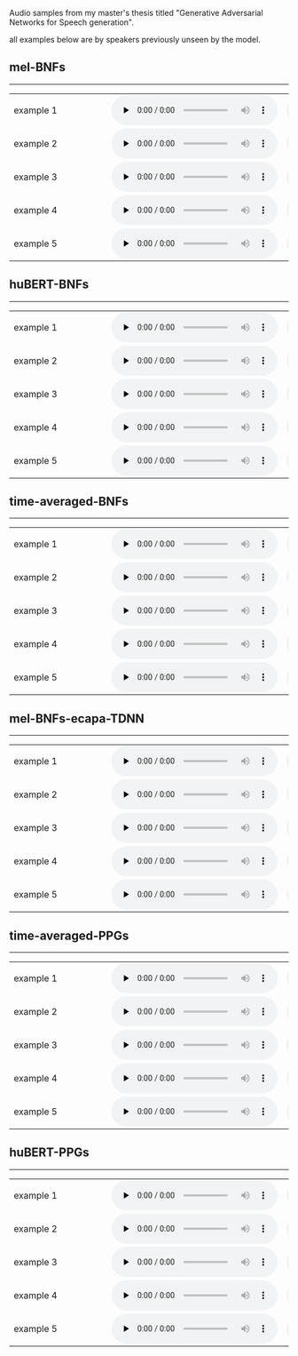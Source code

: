 Audio samples from my master's thesis titled "Generative Adversarial Networks for Speech generation".
<div> all examples below are by speakers previously unseen by the model.


<div>
      <a name="ss"><h2>mel-BNFs</h2></a>
      <hr>
      <table>
        <tbody>
        <tr>
          <td nowrap width="160">example 1</td>
          <td><audio controls="" preload="none"><source src="vc/mel_ints_LibriTTS/ref_3858.wav"></audio></td>
          <td><audio controls="" preload="none"><source src="vc/mel_ints_LibriTTS/ref_2426.wav"></audio></td>
          <td><audio controls="" preload="none"><source src="vc/mel_ints_LibriTTS/sp_3858_2426.wav"></audio></td>
          <td><audio controls="" preload="none"><source src="vc/mel_ints_LibriTTS/sp_2426_3858.wav"></audio></td>
            </tr>
        <tr>
          <td nowrap width="160">example 2</td>
          <td><audio controls="" preload="none"><source src="vc/mel_ints_LibriTTS/ref_3426.wav"></audio></td>
          <td><audio controls="" preload="none"><source src="vc/mel_ints_LibriTTS/ref_610.wav"></audio></td>
          <td><audio controls="" preload="none"><source src="vc/mel_ints_LibriTTS/sp_3426_610.wav"></audio></td>
          <td><audio controls="" preload="none"><source src="vc/mel_ints_LibriTTS/sp_610_3426.wav"></audio></td>
              </tr>
                <tr>
          <td nowrap width="160">example 3</td>
          <td><audio controls="" preload="none"><source src="vc/mel_ints_LibriTTS/ref_3017.wav"></audio></td>
          <td><audio controls="" preload="none"><source src="vc/mel_ints_LibriTTS/ref_4062.wav"></audio></td>
          <td><audio controls="" preload="none"><source src="vc/mel_ints_LibriTTS/sp_3017_4062.wav"></audio></td>
          <td><audio controls="" preload="none"><source src="vc/mel_ints_LibriTTS/sp_4062_3017.wav"></audio></td>
                </tr>
              <tr>
               <td nowrap width="160">example 4</td>
          <td><audio controls="" preload="none"><source src="vc/mel_ints_LibriTTS/ref_2967.wav"></audio></td>
          <td><audio controls="" preload="none"><source src="vc/mel_ints_LibriTTS/ref_1496.wav"></audio></td>
          <td><audio controls="" preload="none"><source src="vc/mel_ints_LibriTTS/sp_2967_1496.wav"></audio></td>
          <td><audio controls="" preload="none"><source src="vc/mel_ints_LibriTTS/sp_1496_2967.wav"></audio></td>
             </tr>
             <tr> <td nowrap width="160">example 5</td>
          <td><audio controls="" preload="none"><source src="vc/mel_ints_LibriTTS/ref_2636.wav"></audio></td>
          <td><audio controls="" preload="none"><source src="vc/mel_ints_LibriTTS/ref_2979.wav"></audio></td>
          <td><audio controls="" preload="none"><source src="vc/mel_ints_LibriTTS/sp_2636_2979.wav"></audio></td>
          <td><audio controls="" preload="none"><source src="vc/mel_ints_LibriTTS/sp_2979_2636.wav"></audio></td>
</tr>
</tbody>
      </table>
</div>


<div>
      <a name="ss"><h2>huBERT-BNFs</h2></a>
      <hr>
      <table>
        <tbody>
        <tr>
          <td nowrap width="160">example 1</td>
          <td><audio controls="" preload="none"><source src="vc/huBERT_ints/ref_3858.wav"></audio></td>
          <td><audio controls="" preload="none"><source src="vc/huBERT_ints/ref_2426.wav"></audio></td>
          <td><audio controls="" preload="none"><source src="vc/huBERT_ints/sp_3858_2426.wav"></audio></td>
          <td><audio controls="" preload="none"><source src="vc/huBERT_ints/sp_2426_3858.wav"></audio></td>
            </tr>
        <tr>
          <td nowrap width="160">example 2</td>
          <td><audio controls="" preload="none"><source src="vc/huBERT_ints/ref_3426.wav"></audio></td>
          <td><audio controls="" preload="none"><source src="vc/huBERT_ints/ref_610.wav"></audio></td>
          <td><audio controls="" preload="none"><source src="vc/huBERT_ints/sp_3426_610.wav"></audio></td>
          <td><audio controls="" preload="none"><source src="vc/huBERT_ints/sp_610_3426.wav"></audio></td>
              </tr>
                <tr>
          <td nowrap width="160">example 3</td>
          <td><audio controls="" preload="none"><source src="vc/huBERT_ints/ref_3017.wav"></audio></td>
          <td><audio controls="" preload="none"><source src="vc/huBERT_ints/ref_4062.wav"></audio></td>
          <td><audio controls="" preload="none"><source src="vc/huBERT_ints/sp_3017_4062.wav"></audio></td>
          <td><audio controls="" preload="none"><source src="vc/huBERT_ints/sp_4062_3017.wav"></audio></td>
                </tr>
              <tr>
               <td nowrap width="160">example 4</td>
          <td><audio controls="" preload="none"><source src="vc/huBERT_ints/ref_2967.wav"></audio></td>
          <td><audio controls="" preload="none"><source src="vc/huBERT_ints/ref_1496.wav"></audio></td>
          <td><audio controls="" preload="none"><source src="vc/huBERT_ints/sp_2967_1496.wav"></audio></td>
          <td><audio controls="" preload="none"><source src="vc/huBERT_ints/sp_1496_2967.wav"></audio></td>
             </tr>
             <tr> <td nowrap width="160">example 5</td>
          <td><audio controls="" preload="none"><source src="vc/huBERT_ints/ref_49.wav"></audio></td>
          <td><audio controls="" preload="none"><source src="vc/huBERT_ints/ref_1979.wav"></audio></td>
          <td><audio controls="" preload="none"><source src="vc/huBERT_ints/sp_49_1979.wav"></audio></td>
          <td><audio controls="" preload="none"><source src="vc/huBERT_ints/sp_1979_49.wav"></audio></td>
</tr>
</tbody>
      </table>
</div>



<div>
      <a name="ss"><h2>time-averaged-BNFs</h2></a>
      <hr>
      <table>
        <tbody>
        <tr>
          <td nowrap width="160">example 1</td>
          <td><audio controls="" preload="none"><source src="vc/averaged_ints/ref_3858.wav"></audio></td>
          <td><audio controls="" preload="none"><source src="vc/averaged_ints/ref_2426.wav"></audio></td>
          <td><audio controls="" preload="none"><source src="vc/averaged_ints/sp_3858_2426.wav"></audio></td>
          <td><audio controls="" preload="none"><source src="vc/averaged_ints/sp_2426_3858.wav"></audio></td>
            </tr>
        <tr>
          <td nowrap width="160">example 2</td>
          <td><audio controls="" preload="none"><source src="vc/averaged_ints/ref_3426.wav"></audio></td>
          <td><audio controls="" preload="none"><source src="vc/averaged_ints/ref_610.wav"></audio></td>
          <td><audio controls="" preload="none"><source src="vc/averaged_ints/sp_3426_610.wav"></audio></td>
          <td><audio controls="" preload="none"><source src="vc/averaged_ints/sp_610_3426.wav"></audio></td>
              </tr>
                <tr>
          <td nowrap width="160">example 3</td>
          <td><audio controls="" preload="none"><source src="vc/averaged_ints/ref_3017.wav"></audio></td>
          <td><audio controls="" preload="none"><source src="vc/averaged_ints/ref_4062.wav"></audio></td>
          <td><audio controls="" preload="none"><source src="vc/averaged_ints/sp_3017_4062.wav"></audio></td>
          <td><audio controls="" preload="none"><source src="vc/averaged_ints/sp_4062_3017.wav"></audio></td>
                </tr>
              <tr>
               <td nowrap width="160">example 4</td>
          <td><audio controls="" preload="none"><source src="vc/averaged_ints/ref_2967.wav"></audio></td>
          <td><audio controls="" preload="none"><source src="vc/averaged_ints/ref_1496.wav"></audio></td>
          <td><audio controls="" preload="none"><source src="vc/averaged_ints/sp_2967_1496.wav"></audio></td>
          <td><audio controls="" preload="none"><source src="vc/averaged_ints/sp_1496_2967.wav"></audio></td>
             </tr>
             <tr> <td nowrap width="160">example 5</td>
          <td><audio controls="" preload="none"><source src="vc/averaged_ints/ref_49.wav"></audio></td>
          <td><audio controls="" preload="none"><source src="vc/averaged_ints/ref_1979.wav"></audio></td>
          <td><audio controls="" preload="none"><source src="vc/averaged_ints/sp_49_1979.wav"></audio></td>
          <td><audio controls="" preload="none"><source src="vc/averaged_ints/sp_1979_49.wav"></audio></td>
</tr>
</tbody>
      </table>
</div>


<div>
      <a name="ss"><h2>mel-BNFs-ecapa-TDNN</h2></a>
      <hr>
      <table>
        <tbody>
        <tr>
          <td nowrap width="160">example 1</td>
          <td><audio controls="" preload="none"><source src="vc/ecapa_ints/ref_3858.wav"></audio></td>
          <td><audio controls="" preload="none"><source src="vc/ecapa_ints/ref_2426.wav"></audio></td>
          <td><audio controls="" preload="none"><source src="vc/ecapa_ints/sp_3858_2426.wav"></audio></td>
          <td><audio controls="" preload="none"><source src="vc/ecapa_ints/sp_2426_3858.wav"></audio></td>
            </tr>
        <tr>
          <td nowrap width="160">example 2</td>
          <td><audio controls="" preload="none"><source src="vc/ecapa_ints/ref_3426.wav"></audio></td>
          <td><audio controls="" preload="none"><source src="vc/ecapa_ints/ref_610.wav"></audio></td>
          <td><audio controls="" preload="none"><source src="vc/ecapa_ints/sp_3426_610.wav"></audio></td>
          <td><audio controls="" preload="none"><source src="vc/ecapa_ints/sp_610_3426.wav"></audio></td>
              </tr>
                <tr>
          <td nowrap width="160">example 3</td>
          <td><audio controls="" preload="none"><source src="vc/ecapa_ints/ref_3017.wav"></audio></td>
          <td><audio controls="" preload="none"><source src="vc/ecapa_ints/ref_4062.wav"></audio></td>
          <td><audio controls="" preload="none"><source src="vc/ecapa_ints/sp_3017_4062.wav"></audio></td>
          <td><audio controls="" preload="none"><source src="vc/ecapa_ints/sp_4062_3017.wav"></audio></td>
                </tr>
              <tr>
               <td nowrap width="160">example 4</td>
          <td><audio controls="" preload="none"><source src="vc/ecapa_ints/ref_2967.wav"></audio></td>
          <td><audio controls="" preload="none"><source src="vc/ecapa_ints/ref_1496.wav"></audio></td>
          <td><audio controls="" preload="none"><source src="vc/ecapa_ints/sp_2967_1496.wav"></audio></td>
          <td><audio controls="" preload="none"><source src="vc/ecapa_ints/sp_1496_2967.wav"></audio></td>
             </tr>
             <tr> <td nowrap width="160">example 5</td>
          <td><audio controls="" preload="none"><source src="vc/ecapa_ints/ref_49.wav"></audio></td>
          <td><audio controls="" preload="none"><source src="vc/ecapa_ints/ref_1979.wav"></audio></td>
          <td><audio controls="" preload="none"><source src="vc/ecapa_ints/sp_49_1979.wav"></audio></td>
          <td><audio controls="" preload="none"><source src="vc/ecapa_ints/sp_1979_49.wav"></audio></td>
</tr>
</tbody>
      </table>
</div>



<div>
      <a name="ss"><h2>time-averaged-PPGs</h2></a>
      <hr>
      <table>
        <tbody>
        <tr>
          <td nowrap width="160">example 1</td>
          <td><audio controls="" preload="none"><source src="vc/averaged_PPGs/ref_3858.wav"></audio></td>
          <td><audio controls="" preload="none"><source src="vc/averaged_PPGs/ref_2426.wav"></audio></td>
          <td><audio controls="" preload="none"><source src="vc/averaged_PPGs/sp_3858_2426.wav"></audio></td>
          <td><audio controls="" preload="none"><source src="vc/averaged_PPGs/sp_2426_3858.wav"></audio></td>
            </tr>
        <tr>
          <td nowrap width="160">example 2</td>
          <td><audio controls="" preload="none"><source src="vc/averaged_PPGs/ref_3426.wav"></audio></td>
          <td><audio controls="" preload="none"><source src="vc/averaged_PPGs/ref_610.wav"></audio></td>
          <td><audio controls="" preload="none"><source src="vc/averaged_PPGs/sp_3426_610.wav"></audio></td>
          <td><audio controls="" preload="none"><source src="vc/averaged_PPGs/sp_610_3426.wav"></audio></td>
              </tr>
                <tr>
          <td nowrap width="160">example 3</td>
          <td><audio controls="" preload="none"><source src="vc/averaged_PPGs/ref_3017.wav"></audio></td>
          <td><audio controls="" preload="none"><source src="vc/averaged_PPGs/ref_4062.wav"></audio></td>
          <td><audio controls="" preload="none"><source src="vc/averaged_PPGs/sp_3017_4062.wav"></audio></td>
          <td><audio controls="" preload="none"><source src="vc/averaged_PPGs/sp_4062_3017.wav"></audio></td>
                </tr>
              <tr>
               <td nowrap width="160">example 4</td>
          <td><audio controls="" preload="none"><source src="vc/averaged_PPGs/ref_2967.wav"></audio></td>
          <td><audio controls="" preload="none"><source src="vc/averaged_PPGs/ref_1496.wav"></audio></td>
          <td><audio controls="" preload="none"><source src="vc/averaged_PPGs/sp_2967_1496.wav"></audio></td>
          <td><audio controls="" preload="none"><source src="vc/averaged_PPGs/sp_1496_2967.wav"></audio></td>
             </tr>
             <tr> <td nowrap width="160">example 5</td>
          <td><audio controls="" preload="none"><source src="vc/averaged_PPGs/ref_49.wav"></audio></td>
          <td><audio controls="" preload="none"><source src="vc/averaged_PPGs/ref_1979.wav"></audio></td>
          <td><audio controls="" preload="none"><source src="vc/averaged_PPGs/sp_49_1979.wav"></audio></td>
          <td><audio controls="" preload="none"><source src="vc/averaged_PPGs/sp_1979_49.wav"></audio></td>
</tr>
</tbody>
      </table>
</div>


<div>
      <a name="ss"><h2>huBERT-PPGs</h2></a>
      <hr>
      <table>
        <tbody>
        <tr>
          <td nowrap width="160">example 1</td>
          <td><audio controls="" preload="none"><source src="vc/huBERT_PPGs/ref_3858.wav"></audio></td>
          <td><audio controls="" preload="none"><source src="vc/huBERT_PPGs/ref_2426.wav"></audio></td>
          <td><audio controls="" preload="none"><source src="vc/huBERT_PPGs/sp_3858_2426.wav"></audio></td>
          <td><audio controls="" preload="none"><source src="vc/huBERT_PPGs/sp_2426_3858.wav"></audio></td>
            </tr>
        <tr>
          <td nowrap width="160">example 2</td>
          <td><audio controls="" preload="none"><source src="vc/huBERT_PPGs/ref_3426.wav"></audio></td>
          <td><audio controls="" preload="none"><source src="vc/huBERT_PPGs/ref_610.wav"></audio></td>
          <td><audio controls="" preload="none"><source src="vc/huBERT_PPGs/sp_3426_610.wav"></audio></td>
          <td><audio controls="" preload="none"><source src="vc/huBERT_PPGs/sp_610_3426.wav"></audio></td>
              </tr>
                <tr>
          <td nowrap width="160">example 3</td>
          <td><audio controls="" preload="none"><source src="vc/huBERT_PPGs/ref_3017.wav"></audio></td>
          <td><audio controls="" preload="none"><source src="vc/huBERT_PPGs/ref_4062.wav"></audio></td>
          <td><audio controls="" preload="none"><source src="vc/huBERT_PPGs/sp_3017_4062.wav"></audio></td>
          <td><audio controls="" preload="none"><source src="vc/huBERT_PPGs/sp_4062_3017.wav"></audio></td>
                </tr>
              <tr>
               <td nowrap width="160">example 4</td>
          <td><audio controls="" preload="none"><source src="vc/huBERT_PPGs/ref_2967.wav"></audio></td>
          <td><audio controls="" preload="none"><source src="vc/huBERT_PPGs/ref_1496.wav"></audio></td>
          <td><audio controls="" preload="none"><source src="vc/huBERT_PPGs/sp_2967_1496.wav"></audio></td>
          <td><audio controls="" preload="none"><source src="vc/huBERT_PPGs/sp_1496_2967.wav"></audio></td>
             </tr>
             <tr> <td nowrap width="160">example 5</td>
          <td><audio controls="" preload="none"><source src="vc/huBERT_PPGs/ref_49.wav"></audio></td>
          <td><audio controls="" preload="none"><source src="vc/huBERT_PPGs/ref_1979.wav"></audio></td>
          <td><audio controls="" preload="none"><source src="vc/huBERT_PPGs/sp_49_1979.wav"></audio></td>
          <td><audio controls="" preload="none"><source src="vc/huBERT_PPGs/sp_1979_49.wav"></audio></td>
</tr>
</tbody>
      </table>
</div>




        
